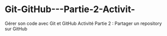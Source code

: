 # Git-GitHub---Partie-2-Activit-
Gérer son code avec Git et GitHub Activité Partie 2 : Partager un repository sur GitHub

